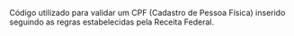 Código utilizado para validar um CPF (Cadastro de Pessoa Física) inserido seguindo as regras estabelecidas pela Receita Federal.
